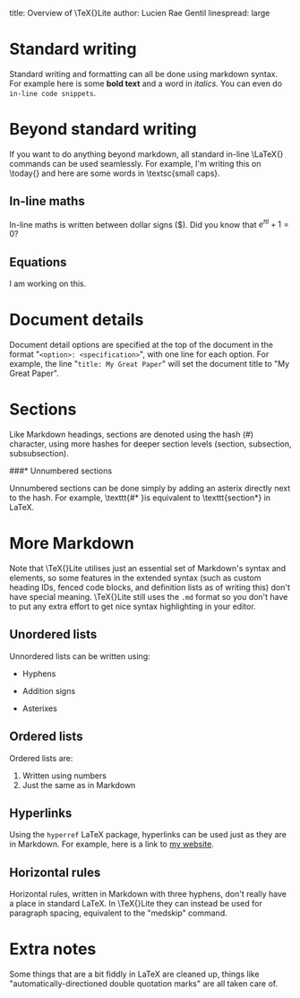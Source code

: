 title: Overview of \TeX{}Lite
author: Lucien Rae Gentil
linespread: large

# Standard writing

Standard writing and formatting can all be done using markdown syntax. For example here is some **bold text** and a word in *italics*. You can even do `in-line code snippets`.

# Beyond standard writing

If you want to do anything beyond markdown, all standard in-line \LaTeX{} commands can be used seamlessly. For example, I'm writing this on \today{} and here are some words in \textsc{small caps}.

## In-line maths

In-line maths is written between dollar signs (\$). Did you know that $e^{\pi i} + 1 = 0$?

## Equations

I am working on this.

# Document details

Document detail options are specified at the top of the document in the format "`<option>: <specification>`", with one line for each option. For example, the line "`title: My Great Paper`" will set the document title to "My Great Paper".

# Sections

Like Markdown headings, sections are denoted using the hash (\#) character, using more hashes for deeper section levels (section, subsection, subsubsection).

###* Unnumbered sections

Unnumbered sections can be done simply by adding an asterix directly next to the hash. For example, \texttt{\#* }is equivalent to \texttt{section*} in LaTeX.

# More Markdown

Note that \TeX{}Lite utilises just an essential set of Markdown's syntax and elements, so some features in the extended syntax (such as custom heading IDs, fenced code blocks, and definition lists as of writing this) don't have special meaning. \TeX{}Lite still uses the `.md` format so you don't have to put any extra effort to get nice syntax highlighting in your editor.

## Unordered lists

Unnordered lists can be written using:
- Hyphens
+ Addition signs
* Asterixes

## Ordered lists

Ordered lists are:
1. Written using numbers
2. Just the same as in Markdown

## Hyperlinks

Using the `hyperref` LaTeX package, hyperlinks can be used just as they are in Markdown. For example, here is a link to [my website](https://lucienrae.com/).

## Horizontal rules

Horizontal rules, written in Markdown with three hyphens, don't really have a place in standard LaTeX. In \TeX{}Lite they can instead be used for paragraph spacing, equivalent to the "medskip" command.

# Extra notes

Some things that are a bit fiddly in LaTeX are cleaned up, things like "automatically-directioned double quotation marks" are all taken care of.
